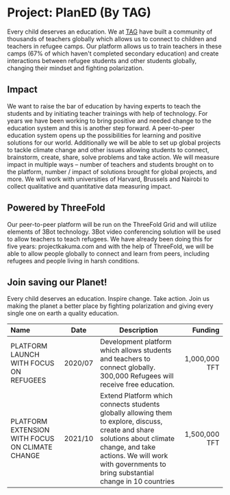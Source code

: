 # Project: PlanED (By TAG)

 Every child deserves an education. We at [TAG](https://takeactionglobal.org) have built a community of thousands of teachers globally which allows us to connect to children and teachers in refugee camps. Our platform allows us to train teachers in these camps (67% of which haven't completed secondary education) and create interactions between refugee students and other students globally, changing their mindset and fighting polarization.

## Impact

We want to raise the bar of education by having experts to teach the students and by initiating teacher trainings with help of technology. For years we have been working to bring positive and needed change to the education system and this is another step forward. A peer-to-peer education system opens up the possibilities for learning and positive solutions for our world. Additionally we will be able to set up global projects to tackle climate change and other issues allowing students to connect, brainstorm, create, share, solve problems and take action. We will measure impact in multiple ways – number of teachers and students brought on to the platform, number / impact of solutions brought for global projects, and more. We will work with universities of Harvard, Brussels and Nairobi to collect qualitative and quantitative data measuring impact.

## Powered by ThreeFold

Our peer-to-peer platform will be run on the ThreeFold Grid and will utilize elements of 3Bot technology. 3Bot video conferencing solution will be used to allow teachers to teach refugees. We have already been doing this for five years: projectkakuma.com and with the help of ThreeFold, we will be able to allow people globally to connect and learn from peers, including refugees and people living in harsh conditions.

## Join saving our Planet!

Every child deserves an education. Inspire change. Take action. Join us making the planet a better place by fighting polarization and giving every single one on earth a quality education.

| Name         | Date   | Description | Funding |
|:-------------|--------|-------------|---------:|
| PLATFORM LAUNCH WITH FOCUS ON REFUGEES |  2020/07 | Development platform which allows students and teachers to connect globally. 300,000 Refugees will receive free education. | 1,000,000 TFT |
| PLATFORM EXTENSION WITH FOCUS ON CLIMATE CHANGE | 2021/10|  Extend Platform which connects students globally allowing them to explore, discuss, create and share solutions about climate change, and take actions. We will work with governments to bring substantial change in 10 countries | 1,500,000 TFT |